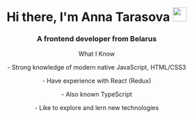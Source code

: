 <h1 align="center">Hi there, I'm Anna Tarasova
<img src="https://github.com/blackcater/blackcater/raw/main/images/Hi.gif" height="32"/></h1>
  <h3 align="center">A frontend developer from Belarus</h3>

<p align="center">What I Know </p>
<p align="center">- Strong knowledge of modern native JavaScript, HTML/CSS3 </p>
<p align="center">- Have experience with React (Redux) </p>
<p align="center">- Also known TypeScript</p>
<p align="center">- Like to explore and lern new technologies </p>





